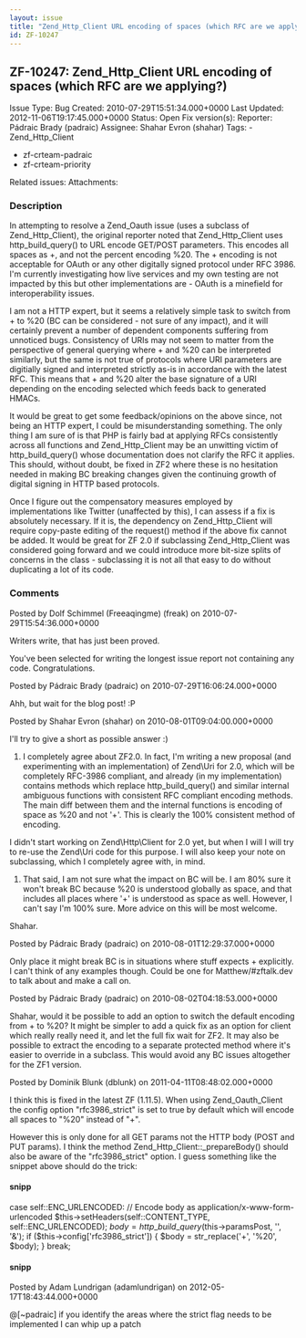 ```yaml
---
layout: issue
title: "Zend_Http_Client URL encoding of spaces (which RFC are we applying?)"
id: ZF-10247
---
```


ZF-10247: Zend\_Http\_Client URL encoding of spaces (which RFC are we applying?)
--------------------------------------------------------------------------------

 Issue Type: Bug Created: 2010-07-29T15:51:34.000+0000 Last Updated: 2012-11-06T19:17:45.000+0000 Status: Open Fix version(s): 
 Reporter:  Pádraic Brady (padraic)  Assignee:  Shahar Evron (shahar)  Tags: - Zend\_Http\_Client
- zf-crteam-padraic
- zf-crteam-priority
 
 Related issues: 
 Attachments: 
### Description

In attempting to resolve a Zend\_Oauth issue (uses a subclass of Zend\_Http\_Client), the original reporter noted that Zend\_Http\_Client uses http\_build\_query() to URL encode GET/POST parameters. This encodes all spaces as +, and not the percent encoding %20. The + encoding is not acceptable for OAuth or any other digitally signed protocol under RFC 3986. I'm currently investigating how live services and my own testing are not impacted by this but other implementations are - OAuth is a minefield for interoperability issues.

I am not a HTTP expert, but it seems a relatively simple task to switch from + to %20 (BC can be considered - not sure of any impact), and it will certainly prevent a number of dependent components suffering from unnoticed bugs. Consistency of URIs may not seem to matter from the perspective of general querying where + and %20 can be interpreted similarly, but the same is not true of protocols where URI parameters are digitially signed and interpreted strictly as-is in accordance with the latest RFC. This means that + and %20 alter the base signature of a URI depending on the encoding selected which feeds back to generated HMACs.

It would be great to get some feedback/opinions on the above since, not being an HTTP expert, I could be misunderstanding something. The only thing I am sure of is that PHP is fairly bad at applying RFCs consistently across all functions and Zend\_Http\_Client may be an unwitting victim of http\_build\_query() whose documentation does not clarify the RFC it applies. This should, without doubt, be fixed in ZF2 where these is no hesitation needed in making BC breaking changes given the continuing growth of digital signing in HTTP based protocols.

Once I figure out the compensatory measures employed by implementations like Twitter (unaffected by this), I can assess if a fix is absolutely necessary. If it is, the dependency on Zend\_Http\_Client will require copy-paste editing of the request() method if the above fix cannot be added. It would be great for ZF 2.0 if subclassing Zend\_Http\_Client was considered going forward and we could introduce more bit-size splits of concerns in the class - subclassing it is not all that easy to do without duplicating a lot of its code.

 

 

### Comments

Posted by Dolf Schimmel (Freeaqingme) (freak) on 2010-07-29T15:54:36.000+0000

Writers write, that has just been proved.

You've been selected for writing the longest issue report not containing any code. Congratulations.

 

 

Posted by Pádraic Brady (padraic) on 2010-07-29T16:06:24.000+0000

Ahh, but wait for the blog post! :P

 

 

Posted by Shahar Evron (shahar) on 2010-08-01T09:04:00.000+0000

I'll try to give a short as possible answer :)

1. I completely agree about ZF2.0. In fact, I'm writing a new proposal (and experimenting with an implementation) of Zend\\Uri for 2.0, which will be completely RFC-3986 compliant, and already (in my implementation) contains methods which replace http\_build\_query() and similar internal ambiguous functions with consistent RFC compliant encoding methods. The main diff between them and the internal functions is encoding of space as %20 and not '+'. This is clearly the 100% consistent method of encoding.

I didn't start working on Zend\\Http\\Client for 2.0 yet, but when I will I will try to re-use the Zend\\Uri code for this purpose. I will also keep your note on subclassing, which I completely agree with, in mind.

1. That said, I am not sure what the impact on BC will be. I am 80% sure it won't break BC because %20 is understood globally as space, and that includes all places where '+' is understood as space as well. However, I can't say I'm 100% sure. More advice on this will be most welcome.

Shahar.

 

 

Posted by Pádraic Brady (padraic) on 2010-08-01T12:29:37.000+0000

Only place it might break BC is in situations where stuff expects + explicitly. I can't think of any examples though. Could be one for Matthew/#zftalk.dev to talk about and make a call on.

 

 

Posted by Pádraic Brady (padraic) on 2010-08-02T04:18:53.000+0000

Shahar, would it be possible to add an option to switch the default encoding from + to %20? It might be simpler to add a quick fix as an option for client which really really need it, and let the full fix wait for ZF2. It may also be possible to extract the encoding to a separate protected method where it's easier to override in a subclass. This would avoid any BC issues altogether for the ZF1 version.

 

 

Posted by Dominik Blunk (dblunk) on 2011-04-11T08:48:02.000+0000

I think this is fixed in the latest ZF (1.11.5). When using Zend\_Oauth\_Client the config option "rfc3986\_strict" is set to true by default which will encode all spaces to "%20" instead of "+".

However this is only done for all GET params not the HTTP body (POST and PUT params). I think the method Zend\_Http\_Client::\_prepareBody() should also be aware of the "rfc3986\_strict" option. I guess something like the snippet above should do the trick:

#### snipp

case self::ENC\_URLENCODED: // Encode body as application/x-www-form-urlencoded $this->setHeaders(self::CONTENT\_TYPE, self::ENC\_URLENCODED); $body = http\_build\_query($this->paramsPost, '', '&'); if ($this->config['rfc3986\_strict']) { $body = str\_replace('+', '%20', $body); } break;

#### snipp

 

 

Posted by Adam Lundrigan (adamlundrigan) on 2012-05-17T18:43:44.000+0000

@[~padraic] if you identify the areas where the strict flag needs to be implemented I can whip up a patch

 

 